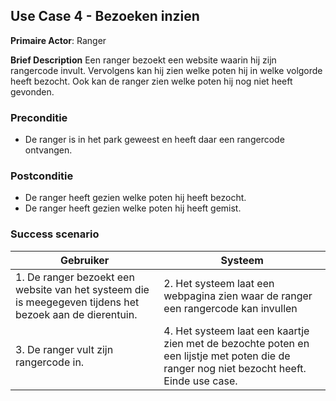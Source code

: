## Use Case 4 - Bezoeken inzien

**Primaire Actor**: Ranger

**Brief Description**
Een ranger bezoekt een website waarin hij zijn rangercode invult. Vervolgens kan hij zien welke poten hij in welke volgorde heeft bezocht. Ook kan de ranger zien welke poten hij nog niet heeft gevonden.

### Preconditie
* De ranger is in het park geweest en heeft daar een rangercode ontvangen.

### Postconditie
* De ranger heeft gezien welke poten hij heeft bezocht.
* De ranger heeft gezien welke poten hij heeft gemist.

### Success scenario

|Gebruiker|Systeem|
|---|---|
| 1. De ranger bezoekt een website van het systeem die is meegegeven tijdens het bezoek aan de dierentuin. | 2. Het systeem laat een webpagina zien waar de ranger een rangercode kan invullen |
| 3. De ranger vult zijn rangercode in. | 4. Het systeem laat een kaartje zien met de bezochte poten en een lijstje met poten die de ranger nog niet bezocht heeft. Einde use case. |
